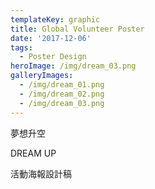 ```yaml
---
templateKey: graphic
title: Global Volunteer Poster
date: '2017-12-06'
tags:
  - Poster Design
heroImage: /img/dream_03.png
galleryImages:
  - /img/dream_01.png
  - /img/dream_02.png
  - /img/dream_03.png
---
```

夢想升空

DREAM UP

活動海報設計稿
